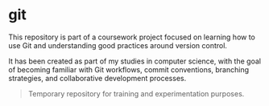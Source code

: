# git

This repository is part of a coursework project focused on learning how to use Git and understanding good practices around version control.

It has been created as part of my studies in computer science, with the goal of becoming familiar with Git workflows, commit conventions, branching strategies, and collaborative development processes.

> Temporary repository for training and experimentation purposes.
